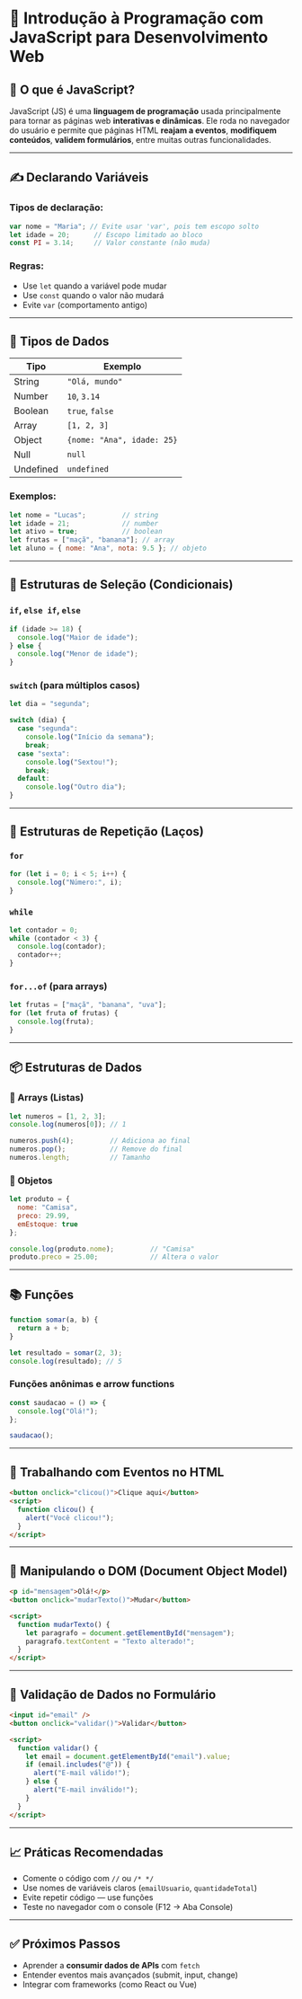 # 📘 Introdução à Programação com JavaScript para Desenvolvimento Web

## 🧠 O que é JavaScript?

JavaScript (JS) é uma **linguagem de programação** usada principalmente para tornar as páginas web **interativas e dinâmicas**. Ele roda no navegador do usuário e permite que páginas HTML **reajam a eventos**, **modifiquem conteúdos**, **validem formulários**, entre muitas outras funcionalidades.

---

## ✍️ Declarando Variáveis

### Tipos de declaração:

```js
var nome = "Maria"; // Evite usar 'var', pois tem escopo solto
let idade = 20;      // Escopo limitado ao bloco
const PI = 3.14;     // Valor constante (não muda)
```

### Regras:

* Use `let` quando a variável pode mudar
* Use `const` quando o valor não mudará
* Evite `var` (comportamento antigo)

---

## 🧩 Tipos de Dados

| Tipo      | Exemplo                    |
| --------- | -------------------------- |
| String    | `"Olá, mundo"`             |
| Number    | `10`, `3.14`               |
| Boolean   | `true`, `false`            |
| Array     | `[1, 2, 3]`                |
| Object    | `{nome: "Ana", idade: 25}` |
| Null      | `null`                     |
| Undefined | `undefined`                |

### Exemplos:

```js
let nome = "Lucas";         // string
let idade = 21;             // number
let ativo = true;           // boolean
let frutas = ["maçã", "banana"]; // array
let aluno = { nome: "Ana", nota: 9.5 }; // objeto
```

---

## 🔀 Estruturas de Seleção (Condicionais)

### `if`, `else if`, `else`

```js
if (idade >= 18) {
  console.log("Maior de idade");
} else {
  console.log("Menor de idade");
}
```

### `switch` (para múltiplos casos)

```js
let dia = "segunda";

switch (dia) {
  case "segunda":
    console.log("Início da semana");
    break;
  case "sexta":
    console.log("Sextou!");
    break;
  default:
    console.log("Outro dia");
}
```

---

## 🔁 Estruturas de Repetição (Laços)

### `for`

```js
for (let i = 0; i < 5; i++) {
  console.log("Número:", i);
}
```

### `while`

```js
let contador = 0;
while (contador < 3) {
  console.log(contador);
  contador++;
}
```

### `for...of` (para arrays)

```js
let frutas = ["maçã", "banana", "uva"];
for (let fruta of frutas) {
  console.log(fruta);
}
```

---

## 📦 Estruturas de Dados

### 🔹 Arrays (Listas)

```js
let numeros = [1, 2, 3];
console.log(numeros[0]); // 1

numeros.push(4);         // Adiciona ao final
numeros.pop();           // Remove do final
numeros.length;          // Tamanho
```

### 🔹 Objetos

```js
let produto = {
  nome: "Camisa",
  preco: 29.99,
  emEstoque: true
};

console.log(produto.nome);         // "Camisa"
produto.preco = 25.00;             // Altera o valor
```

---

## 📚 Funções

```js
function somar(a, b) {
  return a + b;
}

let resultado = somar(2, 3);
console.log(resultado); // 5
```

### Funções anônimas e arrow functions

```js
const saudacao = () => {
  console.log("Olá!");
};

saudacao();
```

---

## 🎯 Trabalhando com Eventos no HTML

```html
<button onclick="clicou()">Clique aqui</button>
<script>
  function clicou() {
    alert("Você clicou!");
  }
</script>
```

---

## 📄 Manipulando o DOM (Document Object Model)

```html
<p id="mensagem">Olá!</p>
<button onclick="mudarTexto()">Mudar</button>

<script>
  function mudarTexto() {
    let paragrafo = document.getElementById("mensagem");
    paragrafo.textContent = "Texto alterado!";
  }
</script>
```

---

## 🧪 Validação de Dados no Formulário

```html
<input id="email" />
<button onclick="validar()">Validar</button>

<script>
  function validar() {
    let email = document.getElementById("email").value;
    if (email.includes("@")) {
      alert("E-mail válido!");
    } else {
      alert("E-mail inválido!");
    }
  }
</script>
```

---

## 📈 Práticas Recomendadas

* Comente o código com `//` ou `/* */`
* Use nomes de variáveis claros (`emailUsuario`, `quantidadeTotal`)
* Evite repetir código — use funções
* Teste no navegador com o console (F12 → Aba Console)

---

## ✅ Próximos Passos

* Aprender a **consumir dados de APIs** com `fetch`
* Entender eventos mais avançados (submit, input, change)
* Integrar com frameworks (como React ou Vue)
